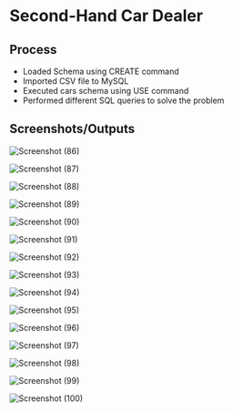 # Second-Hand Car Dealer

## Process
- Loaded Schema using CREATE command
- Imported CSV file to MySQL
- Executed cars schema using USE command
- Performed different SQL queries to solve the problem

## Screenshots/Outputs

![Screenshot (86)](https://github.com/SIDDHARTH107/SQL_CarDekho/assets/103374957/dc446631-9baa-4279-bc6d-e3d9c4d90f36)

![Screenshot (87)](https://github.com/SIDDHARTH107/SQL_CarDekho/assets/103374957/90347d5d-af1f-4987-b0c5-a701bf4f594a)

![Screenshot (88)](https://github.com/SIDDHARTH107/SQL_CarDekho/assets/103374957/37a51bb2-68e1-4f79-9049-21aca168701f)

![Screenshot (89)](https://github.com/SIDDHARTH107/SQL_CarDekho/assets/103374957/7bb0e878-7144-4810-b32c-7dfa2bfcb4a5)

![Screenshot (90)](https://github.com/SIDDHARTH107/SQL_CarDekho/assets/103374957/bc22d6e7-91ae-4290-8c54-0bf6d99e770b)

![Screenshot (91)](https://github.com/SIDDHARTH107/SQL_CarDekho/assets/103374957/1f95f0f0-144f-462b-84eb-7dcf07cf7146)

![Screenshot (92)](https://github.com/SIDDHARTH107/SQL_CarDekho/assets/103374957/cb39469c-2434-484c-aaa7-a6fc5a762522)

![Screenshot (93)](https://github.com/SIDDHARTH107/SQL_CarDekho/assets/103374957/df1c7622-cc2e-4e3b-82f8-d7738ffcf349)

![Screenshot (94)](https://github.com/SIDDHARTH107/SQL_CarDekho/assets/103374957/46027b15-7c45-486d-a76d-db0a6b07799d)

![Screenshot (95)](https://github.com/SIDDHARTH107/SQL_CarDekho/assets/103374957/00455646-123e-4cf3-ac2d-c1a7a68917fc)

![Screenshot (96)](https://github.com/SIDDHARTH107/SQL_CarDekho/assets/103374957/81fd8620-e648-45b1-b898-192a39d7a425)

![Screenshot (97)](https://github.com/SIDDHARTH107/SQL_CarDekho/assets/103374957/9140c4e7-82c0-4e9e-b3f4-eec966da3bc6)

![Screenshot (98)](https://github.com/SIDDHARTH107/SQL_CarDekho/assets/103374957/18338e8c-bfb0-42c5-b8d6-e65e2492d06e)

![Screenshot (99)](https://github.com/SIDDHARTH107/SQL_CarDekho/assets/103374957/09780a86-eea5-43dc-9b52-d13918519bee)

![Screenshot (100)](https://github.com/SIDDHARTH107/SQL_CarDekho/assets/103374957/67bf3745-9423-4be4-88c6-01496363c7ba)
